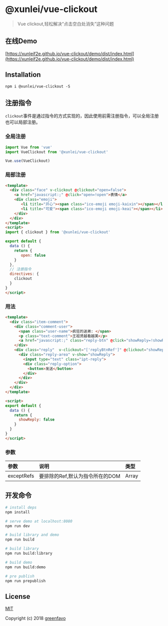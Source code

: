 # @xunlei/vue-clickout

> Vue clickout,轻松解决“点击空白处消失”这种问题

## 在线Demo

[https://xunleif2e.github.io/vue-clickout/demo/dist/index.html](https://xunleif2e.github.io/vue-clickout/demo/dist/index.html)

## Installation

```
npm i @xunlei/vue-clickout -S
```

## 注册指令

`clickout`事件是通过指令的方式实现的，因此使用前需注册指令，可以全局注册也可以局部注册。

### 全局注册
```javascript
import Vue from 'vue'
import VueClickout from '@xunlei/vue-clickout'

Vue.use(VueClickout)
```
### 局部注册
```html
<template>
  <div class="face" v-clickout @clickout="open=false">
    <a href="javascript:;" @click="open=!open">表情</a>
    <div class="emoji">
       <li title="开心"><span class="ico-emoji emoji-kaixin"></span></li>
       <li title="可爱"><span class="ico-emoji emoji-keai"></span></li>
    </div>
  </div>
</template>
<script>
import { clickout } from '@xunlei/vue-clickout'

export default {
  data () {
    return {
       open: false
    }
  },
  // 注册指令
  directives: {
    clickout
  }
}
</script>
```
### 用法

```html
<template>
  <div class="item-comment">
    <div class="comment-user">
      <span class="user-name">疯狂的迷弟: </span>
      <p class="text-comment">王祖贤越看越美</p>
      <a href="javascript:;" class="reply-btn" @click="showReply=!showReply" ref="replyBtnRef">回复</a>
    </div>
    <div class="reply"  v-clickout="['replyBtnRef']" @clickout="showReply=false">
      <div class="reply-area" v-show="showReply">
        <input type="text" class="ipt-reply">
        <div class="reply-option">
          <button>发送</button>
        </div>
      </div>
    </div>
  </div>
</template>

<script>
export default {
  data () {
    return {
      showReply: false
    }
  }
}
</script>
```
### 参数

参数 | 说明 | 类型 | 
| :-- | :-- | :-- |
| exceptRefs | 要排除的Ref,默认为指令所在的DOM | Array

## 开发命令

``` bash
# install deps
npm install

# serve demo at localhost:8080
npm run dev

# build library and demo
npm run build

# build library
npm run build:library

# build demo
npm run build:demo

# pre publish
npm run prepublish
```

## License

[MIT](http://opensource.org/licenses/MIT)

Copyright (c) 2018 [greenfavo](https://github.com/greenfavo)

